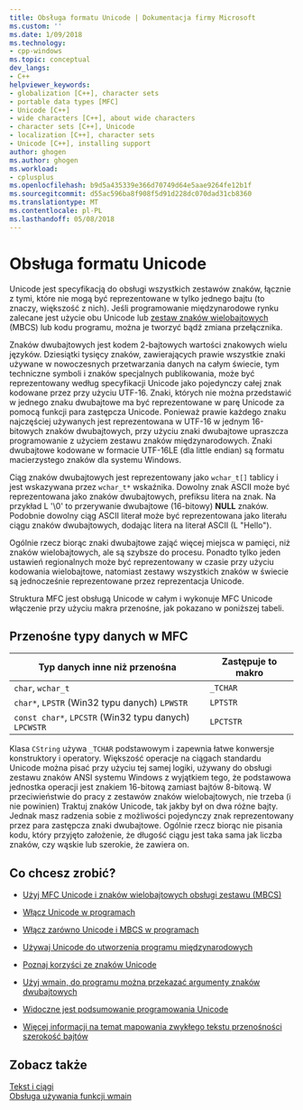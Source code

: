 ```yaml
---
title: Obsługa formatu Unicode | Dokumentacja firmy Microsoft
ms.custom: ''
ms.date: 1/09/2018
ms.technology:
- cpp-windows
ms.topic: conceptual
dev_langs:
- C++
helpviewer_keywords:
- globalization [C++], character sets
- portable data types [MFC]
- Unicode [C++]
- wide characters [C++], about wide characters
- character sets [C++], Unicode
- localization [C++], character sets
- Unicode [C++], installing support
author: ghogen
ms.author: ghogen
ms.workload:
- cplusplus
ms.openlocfilehash: b9d5a435339e366d70749d64e5aae9264fe12b1f
ms.sourcegitcommit: d55ac596ba8f908f5d91d228dc070dad31cb8360
ms.translationtype: MT
ms.contentlocale: pl-PL
ms.lasthandoff: 05/08/2018
---
```

# <a name="support-for-unicode"></a>Obsługa formatu Unicode

Unicode jest specyfikacją do obsługi wszystkich zestawów znaków, łącznie z tymi, które nie mogą być reprezentowane w tylko jednego bajtu (to znaczy, większość z nich). Jeśli programowanie międzynarodowe rynku zalecane jest użycie obu Unicode lub [zestaw znaków wielobajtowych](../text/support-for-multibyte-character-sets-mbcss.md) (MBCS) lub kodu programu, można je tworzyć bądź zmiana przełącznika.

Znaków dwubajtowych jest kodem 2-bajtowych wartości znakowych wielu języków. Dziesiątki tysięcy znaków, zawierających prawie wszystkie znaki używane w nowoczesnych przetwarzania danych na całym świecie, tym techniczne symboli i znaków specjalnych publikowania, może być reprezentowany według specyfikacji Unicode jako pojedynczy całej znak kodowane przez przy użyciu UTF-16. Znaki, których nie można przedstawić w jednego znaku dwubajtowe ma być reprezentowane w parę Unicode za pomocą funkcji para zastępcza Unicode. Ponieważ prawie każdego znaku najczęściej używanych jest reprezentowana w UTF-16 w jednym 16-bitowych znaków dwubajtowych, przy użyciu znaki dwubajtowe upraszcza programowanie z użyciem zestawu znaków międzynarodowych. Znaki dwubajtowe kodowane w formacie UTF-16LE (dla little endian) są formatu macierzystego znaków dla systemu Windows.

Ciąg znaków dwubajtowych jest reprezentowany jako `wchar_t[]` tablicy i jest wskazywana przez `wchar_t*` wskaźnika. Dowolny znak ASCII może być reprezentowana jako znaków dwubajtowych, prefiksu litera na znak. Na przykład L '\0' to przerywanie dwubajtowe (16-bitowy) **NULL** znaków. Podobnie dowolny ciąg ASCII literał może być reprezentowana jako literału ciągu znaków dwubajtowych, dodając litera na literał ASCII (L "Hello").

Ogólnie rzecz biorąc znaki dwubajtowe zająć więcej miejsca w pamięci, niż znaków wielobajtowych, ale są szybsze do procesu. Ponadto tylko jeden ustawień regionalnych może być reprezentowany w czasie przy użyciu kodowania wielobajtowe, natomiast zestawy wszystkich znaków w świecie są jednocześnie reprezentowane przez reprezentacja Unicode.

Struktura MFC jest obsługą Unicode w całym i wykonuje MFC Unicode włączenie przy użyciu makra przenośne, jak pokazano w poniższej tabeli.

## <a name="portable-data-types-in-mfc"></a>Przenośne typy danych w MFC

|Typ danych inne niż przenośna|Zastępuje to makro|
|-----------------------------|----------------------------|
|`char`, `wchar_t`|`_TCHAR`|
|`char*`, `LPSTR` (Win32 typu danych) `LPWSTR`|`LPTSTR`|
|`const char*`, `LPCSTR` (Win32 typu danych) `LPCWSTR`|`LPCTSTR`|

Klasa `CString` używa `_TCHAR` podstawowym i zapewnia łatwe konwersje konstruktory i operatory. Większość operacje na ciągach standardu Unicode można pisać przy użyciu tej samej logiki, używany do obsługi zestawu znaków ANSI systemu Windows z wyjątkiem tego, że podstawowa jednostka operacji jest znakiem 16-bitową zamiast bajtów 8-bitową. W przeciwieństwie do pracy z zestawów znaków wielobajtowych, nie trzeba (i nie powinien) Traktuj znaków Unicode, tak jakby był on dwa różne bajty. Jednak masz radzenia sobie z możliwości pojedynczy znak reprezentowany przez para zastępcza znaki dwubajtowe. Ogólnie rzecz biorąc nie pisania kodu, który przyjęto założenie, że długość ciągu jest taka sama jak liczba znaków, czy wąskie lub szerokie, że zawiera on.

## <a name="what-do-you-want-to-do"></a>Co chcesz zrobić?

- [Użyj MFC Unicode i znaków wielobajtowych obsługi zestawu (MBCS)](../atl-mfc-shared/unicode-and-multibyte-character-set-mbcs-support.md)

- [Włącz Unicode w programach](../text/international-enabling.md)

- [Włącz zarówno Unicode i MBCS w programach](../text/internationalization-strategies.md)

- [Używaj Unicode do utworzenia programu międzynarodowych](../text/unicode-programming-summary.md)

- [Poznaj korzyści ze znaków Unicode](../text/benefits-of-character-set-portability.md)

- [Użyj wmain, do programu można przekazać argumenty znaków dwubajtowych](../text/support-for-using-wmain.md)

- [Widoczne jest podsumowanie programowania Unicode](../text/unicode-programming-summary.md)

- [Więcej informacji na temat mapowania zwykłego tekstu przenośności szerokość bajtów](../text/generic-text-mappings-in-tchar-h.md)

## <a name="see-also"></a>Zobacz także

[Tekst i ciągi](../text/text-and-strings-in-visual-cpp.md)  
[Obsługa używania funkcji wmain](../text/support-for-using-wmain.md)  

